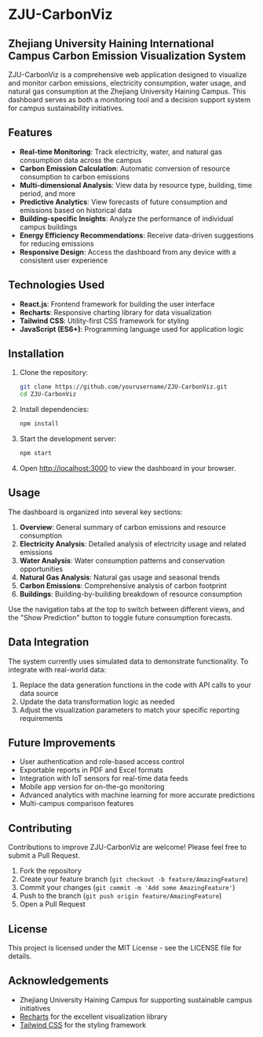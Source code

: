 # ZJU-CarbonViz

## Zhejiang University Haining International Campus Carbon Emission Visualization System

ZJU-CarbonViz is a comprehensive web application designed to visualize and monitor carbon emissions, electricity consumption, water usage, and natural gas consumption at the Zhejiang University Haining Campus. This dashboard serves as both a monitoring tool and a decision support system for campus sustainability initiatives.


## Features

- **Real-time Monitoring**: Track electricity, water, and natural gas consumption data across the campus
- **Carbon Emission Calculation**: Automatic conversion of resource consumption to carbon emissions
- **Multi-dimensional Analysis**: View data by resource type, building, time period, and more
- **Predictive Analytics**: View forecasts of future consumption and emissions based on historical data
- **Building-specific Insights**: Analyze the performance of individual campus buildings
- **Energy Efficiency Recommendations**: Receive data-driven suggestions for reducing emissions
- **Responsive Design**: Access the dashboard from any device with a consistent user experience

## Technologies Used

- **React.js**: Frontend framework for building the user interface
- **Recharts**: Responsive charting library for data visualization
- **Tailwind CSS**: Utility-first CSS framework for styling
- **JavaScript (ES6+)**: Programming language used for application logic

## Installation

1. Clone the repository:
   ```bash
   git clone https://github.com/yourusername/ZJU-CarbonViz.git
   cd ZJU-CarbonViz
   ```

2. Install dependencies:
   ```bash
   npm install
   ```

3. Start the development server:
   ```bash
   npm start
   ```

4. Open [http://localhost:3000](http://localhost:3000) to view the dashboard in your browser.

## Usage

The dashboard is organized into several key sections:

1. **Overview**: General summary of carbon emissions and resource consumption
2. **Electricity Analysis**: Detailed analysis of electricity usage and related emissions
3. **Water Analysis**: Water consumption patterns and conservation opportunities
4. **Natural Gas Analysis**: Natural gas usage and seasonal trends
5. **Carbon Emissions**: Comprehensive analysis of carbon footprint
6. **Buildings**: Building-by-building breakdown of resource consumption

Use the navigation tabs at the top to switch between different views, and the "Show Prediction" button to toggle future consumption forecasts.

## Data Integration

The system currently uses simulated data to demonstrate functionality. To integrate with real-world data:

1. Replace the data generation functions in the code with API calls to your data source
2. Update the data transformation logic as needed
3. Adjust the visualization parameters to match your specific reporting requirements

## Future Improvements

- User authentication and role-based access control
- Exportable reports in PDF and Excel formats
- Integration with IoT sensors for real-time data feeds
- Mobile app version for on-the-go monitoring
- Advanced analytics with machine learning for more accurate predictions
- Multi-campus comparison features

## Contributing

Contributions to improve ZJU-CarbonViz are welcome! Please feel free to submit a Pull Request.

1. Fork the repository
2. Create your feature branch (`git checkout -b feature/AmazingFeature`)
3. Commit your changes (`git commit -m 'Add some AmazingFeature'`)
4. Push to the branch (`git push origin feature/AmazingFeature`)
5. Open a Pull Request

## License

This project is licensed under the MIT License - see the LICENSE file for details.

## Acknowledgements

- Zhejiang University Haining Campus for supporting sustainable campus initiatives
- [Recharts](https://recharts.org/) for the excellent visualization library
- [Tailwind CSS](https://tailwindcss.com/) for the styling framework
